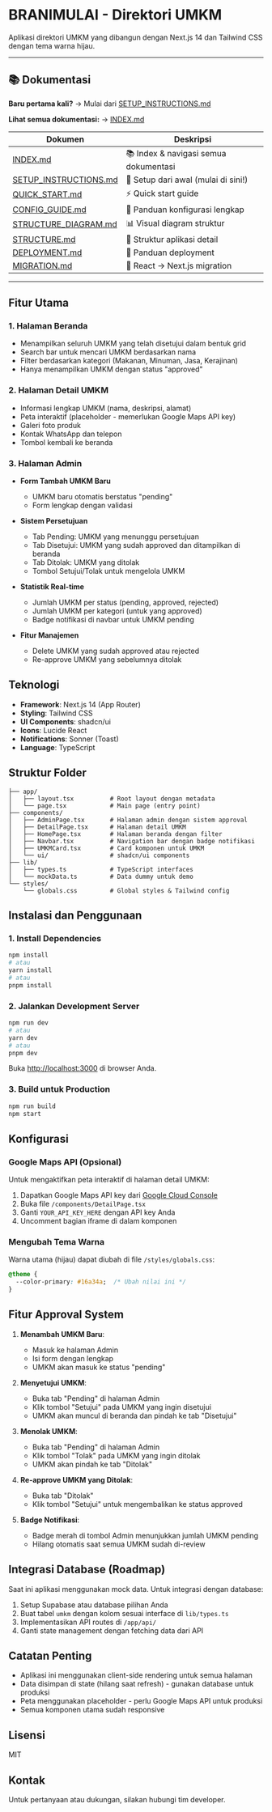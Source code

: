 # BRANIMULAI - Direktori UMKM

Aplikasi direktori UMKM yang dibangun dengan Next.js 14 dan Tailwind CSS dengan tema warna hijau.

---

## 📚 Dokumentasi

**Baru pertama kali?** → Mulai dari [SETUP_INSTRUCTIONS.md](SETUP_INSTRUCTIONS.md)

**Lihat semua dokumentasi:** → [INDEX.md](INDEX.md)

| Dokumen | Deskripsi |
|---------|-----------|
| [INDEX.md](INDEX.md) | 📚 Index & navigasi semua dokumentasi |
| [SETUP_INSTRUCTIONS.md](SETUP_INSTRUCTIONS.md) | 🚀 Setup dari awal (mulai di sini!) |
| [QUICK_START.md](QUICK_START.md) | ⚡ Quick start guide |
| [CONFIG_GUIDE.md](CONFIG_GUIDE.md) | 🔧 Panduan konfigurasi lengkap |
| [STRUCTURE_DIAGRAM.md](STRUCTURE_DIAGRAM.md) | 📊 Visual diagram struktur |
| [STRUCTURE.md](STRUCTURE.md) | 📁 Struktur aplikasi detail |
| [DEPLOYMENT.md](DEPLOYMENT.md) | 🚢 Panduan deployment |
| [MIGRATION.md](MIGRATION.md) | 📝 React → Next.js migration |

---

## Fitur Utama

### 1. Halaman Beranda
- Menampilkan seluruh UMKM yang telah disetujui dalam bentuk grid
- Search bar untuk mencari UMKM berdasarkan nama
- Filter berdasarkan kategori (Makanan, Minuman, Jasa, Kerajinan)
- Hanya menampilkan UMKM dengan status "approved"

### 2. Halaman Detail UMKM
- Informasi lengkap UMKM (nama, deskripsi, alamat)
- Peta interaktif (placeholder - memerlukan Google Maps API key)
- Galeri foto produk
- Kontak WhatsApp dan telepon
- Tombol kembali ke beranda

### 3. Halaman Admin
- **Form Tambah UMKM Baru**
  - UMKM baru otomatis berstatus "pending"
  - Form lengkap dengan validasi
  
- **Sistem Persetujuan**
  - Tab Pending: UMKM yang menunggu persetujuan
  - Tab Disetujui: UMKM yang sudah approved dan ditampilkan di beranda
  - Tab Ditolak: UMKM yang ditolak
  - Tombol Setujui/Tolak untuk mengelola UMKM

- **Statistik Real-time**
  - Jumlah UMKM per status (pending, approved, rejected)
  - Jumlah UMKM per kategori (untuk yang approved)
  - Badge notifikasi di navbar untuk UMKM pending

- **Fitur Manajemen**
  - Delete UMKM yang sudah approved atau rejected
  - Re-approve UMKM yang sebelumnya ditolak

## Teknologi

- **Framework**: Next.js 14 (App Router)
- **Styling**: Tailwind CSS
- **UI Components**: shadcn/ui
- **Icons**: Lucide React
- **Notifications**: Sonner (Toast)
- **Language**: TypeScript

## Struktur Folder

```
├── app/
│   ├── layout.tsx          # Root layout dengan metadata
│   └── page.tsx            # Main page (entry point)
├── components/
│   ├── AdminPage.tsx       # Halaman admin dengan sistem approval
│   ├── DetailPage.tsx      # Halaman detail UMKM
│   ├── HomePage.tsx        # Halaman beranda dengan filter
│   ├── Navbar.tsx          # Navigation bar dengan badge notifikasi
│   ├── UMKMCard.tsx        # Card komponen untuk UMKM
│   └── ui/                 # shadcn/ui components
├── lib/
│   ├── types.ts            # TypeScript interfaces
│   └── mockData.ts         # Data dummy untuk demo
└── styles/
    └── globals.css         # Global styles & Tailwind config
```

## Instalasi dan Penggunaan

### 1. Install Dependencies

```bash
npm install
# atau
yarn install
# atau
pnpm install
```

### 2. Jalankan Development Server

```bash
npm run dev
# atau
yarn dev
# atau
pnpm dev
```

Buka [http://localhost:3000](http://localhost:3000) di browser Anda.

### 3. Build untuk Production

```bash
npm run build
npm start
```

## Konfigurasi

### Google Maps API (Opsional)

Untuk mengaktifkan peta interaktif di halaman detail UMKM:

1. Dapatkan Google Maps API key dari [Google Cloud Console](https://console.cloud.google.com/)
2. Buka file `/components/DetailPage.tsx`
3. Ganti `YOUR_API_KEY_HERE` dengan API key Anda
4. Uncomment bagian iframe di dalam komponen

### Mengubah Tema Warna

Warna utama (hijau) dapat diubah di file `/styles/globals.css`:

```css
@theme {
  --color-primary: #16a34a;  /* Ubah nilai ini */
}
```

## Fitur Approval System

1. **Menambah UMKM Baru**: 
   - Masuk ke halaman Admin
   - Isi form dengan lengkap
   - UMKM akan masuk ke status "pending"

2. **Menyetujui UMKM**:
   - Buka tab "Pending" di halaman Admin
   - Klik tombol "Setujui" pada UMKM yang ingin disetujui
   - UMKM akan muncul di beranda dan pindah ke tab "Disetujui"

3. **Menolak UMKM**:
   - Buka tab "Pending" di halaman Admin
   - Klik tombol "Tolak" pada UMKM yang ingin ditolak
   - UMKM akan pindah ke tab "Ditolak"

4. **Re-approve UMKM yang Ditolak**:
   - Buka tab "Ditolak"
   - Klik tombol "Setujui" untuk mengembalikan ke status approved

5. **Badge Notifikasi**:
   - Badge merah di tombol Admin menunjukkan jumlah UMKM pending
   - Hilang otomatis saat semua UMKM sudah di-review

## Integrasi Database (Roadmap)

Saat ini aplikasi menggunakan mock data. Untuk integrasi dengan database:

1. Setup Supabase atau database pilihan Anda
2. Buat tabel `umkm` dengan kolom sesuai interface di `lib/types.ts`
3. Implementasikan API routes di `/app/api/`
4. Ganti state management dengan fetching data dari API

## Catatan Penting

- Aplikasi ini menggunakan client-side rendering untuk semua halaman
- Data disimpan di state (hilang saat refresh) - gunakan database untuk produksi
- Peta menggunakan placeholder - perlu Google Maps API untuk produksi
- Semua komponen utama sudah responsive

## Lisensi

MIT

## Kontak

Untuk pertanyaan atau dukungan, silakan hubungi tim developer.